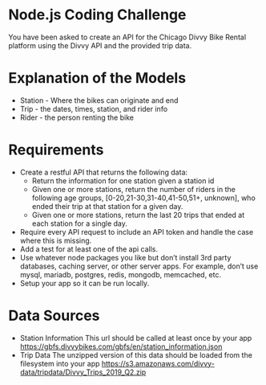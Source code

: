 # Node.js Coding Challenge
You have been asked to create an API for the Chicago Divvy Bike Rental platform using the
Divvy API and the provided trip data.

# Explanation of the Models
- Station - Where the bikes can originate and end
- Trip - the dates, times, station, and rider info
- Rider - the person renting the bike

# Requirements
- Create a restful API that returns the following data:
  - Return the information for one station given a station id
  - Given one or more stations, return the number of riders in the following age groups, [0-20,21-30,31-40,41-50,51+, unknown], who ended their trip at that station for a given day.
  - Given one or more stations, return the last 20 trips that ended at each station for a single day.
- Require every API request to include an API token and handle the case where this is missing.
- Add a test for at least one of the api calls.
- Use whatever node packages you like but don’t install 3rd party databases, caching server, or other server apps. For example, don’t use mysql, mariadb, postgres, redis, mongodb, memcached, etc.
- Setup your app so it can be run locally.

# Data Sources
- Station Information This url should be called at least once by your app
https://gbfs.divvybikes.com/gbfs/en/station_information.json
- Trip Data The unzipped version of this data should be loaded from the filesystem into your app https://s3.amazonaws.com/divvy-data/tripdata/Divvy_Trips_2019_Q2.zip